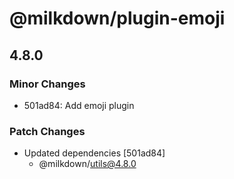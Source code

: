 # @milkdown/plugin-emoji

## 4.8.0
### Minor Changes

- 501ad84: Add emoji plugin

### Patch Changes

- Updated dependencies [501ad84]
  - @milkdown/utils@4.8.0
